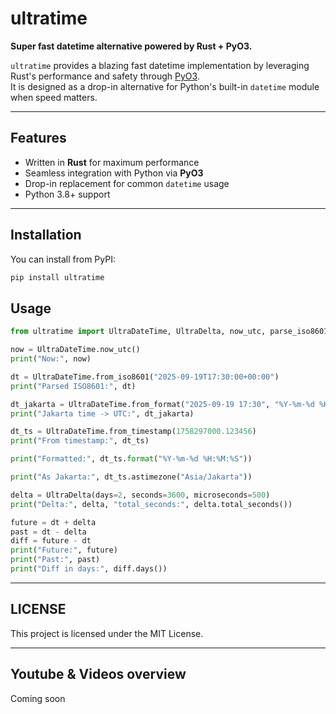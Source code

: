 # ultratime

**Super fast datetime alternative powered by Rust + PyO3.**

`ultratime` provides a blazing fast datetime implementation by leveraging Rust's performance and safety through [PyO3](https://pyo3.rs/).  
It is designed as a drop-in alternative for Python's built-in `datetime` module when speed matters.

---

## Features
- Written in **Rust** for maximum performance
- Seamless integration with Python via **PyO3**
- Drop-in replacement for common `datetime` usage
- Python 3.8+ support

---

## Installation

You can install from PyPI:

```bash
pip install ultratime
```

## Usage

```python
from ultratime import UltraDateTime, UltraDelta, now_utc, parse_iso8601, parse_format

now = UltraDateTime.now_utc()
print("Now:", now)

dt = UltraDateTime.from_iso8601("2025-09-19T17:30:00+00:00")
print("Parsed ISO8601:", dt)

dt_jakarta = UltraDateTime.from_format("2025-09-19 17:30", "%Y-%m-%d %H:%M", tz="Asia/Jakarta")
print("Jakarta time -> UTC:", dt_jakarta)

dt_ts = UltraDateTime.from_timestamp(1758297000.123456)
print("From timestamp:", dt_ts)

print("Formatted:", dt_ts.format("%Y-%m-%d %H:%M:%S"))

print("As Jakarta:", dt_ts.astimezone("Asia/Jakarta"))

delta = UltraDelta(days=2, seconds=3600, microseconds=500)
print("Delta:", delta, "total_seconds:", delta.total_seconds())

future = dt + delta
past = dt - delta
diff = future - dt
print("Future:", future)
print("Past:", past)
print("Diff in days:", diff.days())
```

---

## LICENSE
This project is licensed under the MIT License.

---

## Youtube & Videos overview

Coming soon
